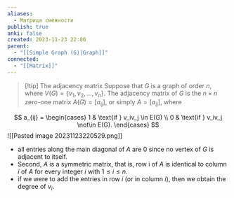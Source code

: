 ```yaml
---
aliases:
  - Матрица смежности
publish: true
anki: false
created: 2023-11-23 22:00
parent:
  - "[[Simple Graph (G)|Graph]]"
connected:
  - "[[Matrix]]"
---
```


> [!tip] The adjacency matrix
 Suppose that ${} G$ is a graph of order $n$, where $V(G) = \{v_1, v_2, \ldots, v_n\}$. The adjacency matrix of $G$ is the $n \times n$ zero-one matrix $A(G) = [a_{ij}]$, or simply $A = [a_{ij}]$, where

$$
a_{ij} = 
\begin{cases} 
1 & \text{if } v_iv_j \in E(G) \\
0 & \text{if } v_iv_j \not\in E(G).
\end{cases}
$$
![[Pasted image 20231123220529.png]]

- all entries along the main diagonal of $A {}$ are $0 {}$ since no vertex of $G$ is adjacent to itself. 
- Second, ${} A {}$ is a  symmetric matrix, that is, row i of ${} A {}$ is identical to column $i {}$ of $A$ for every integer ${} i$ with ${} 1 ≤ i ≤ n$.
- if we were to add the entries in row ${} i$ (or in column $i$), then we obtain the degree of $v_i$.











